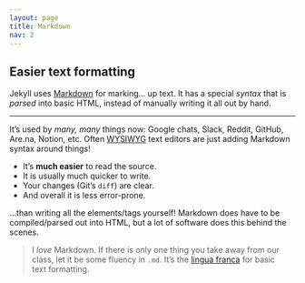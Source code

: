 ```yaml
---
layout: page
title: Markdown
nav: 2
---
```


## Easier text formatting

Jekyll uses [Markdown](https://www.markdownguide.org/getting-started/) for marking… up text. It has a special *syntax* that is *parsed* into basic HTML, instead of manually writing it all out by hand.

---

It’s used by *many, many* things now: Google chats, Slack, Reddit, GitHub, Are.na, Notion, etc. Often [WYSIWYG](https://en.wikipedia.org/wiki/WYSIWYG) text editors are just adding Markdown syntax around things!

* It’s **much easier** to read the source.
* It is usually much quicker to write.
* Your changes (Git’s `diff`) are clear.
* And overall it is less error-prone.

…than writing all the elements/tags yourself! Markdown does have to be compiled/parsed out into HTML, but a lot of software does this behind the scenes.

> I *love* Markdown. If there is only one thing you take away from our class, let it be some fluency in `.md`. It’s the [lingua franca](https://en.wikipedia.org/wiki/Lingua_franca) for basic text formatting.

